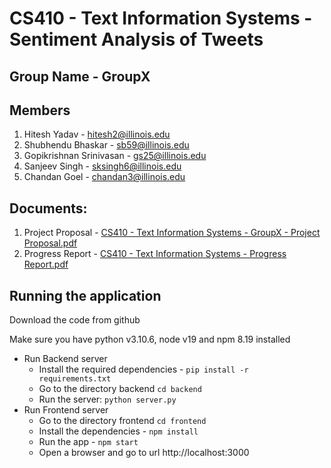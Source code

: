 # CS410 - Text Information Systems - Sentiment Analysis of Tweets

## Group Name - GroupX

## Members
1. Hitesh Yadav - hitesh2@illinois.edu
2. Shubhendu Bhaskar - sb59@illinois.edu
3. Gopikrishnan Srinivasan - gs25@illinois.edu
4. Sanjeev Singh - sksingh6@illinois.edu
5. Chandan Goel - chandan3@illinois.edu

## Documents:
1. Project Proposal - [CS410 - Text Information Systems - GroupX - Project Proposal.pdf](https://github.com/hyadav-x/cs410-groupx/blob/main/CS410%20-%20Text%20Information%20Systems%20-%20GroupX%20-%20Project%20Proposal.pdf)
2. Progress Report - [CS410 - Text Information Systems - Progress Report.pdf](https://github.com/hyadav-x/cs410-groupx/blob/main/CS410%20-%20Text%20Information%20Systems%20-%20Progress%20Report.pdf)

## Running the application
Download the code from github

Make sure you have python v3.10.6, node v19 and npm 8.19 installed

- Run Backend server
  - Install the required dependencies - `pip install -r requirements.txt`
  - Go to the directory backend `cd backend`
  - Run the server: `python server.py`
- Run Frontend server
  - Go to the directory frontend `cd frontend`
  - Install the dependencies - `npm install`
  - Run the app - `npm start`
  - Open a browser and go to url http://localhost:3000
